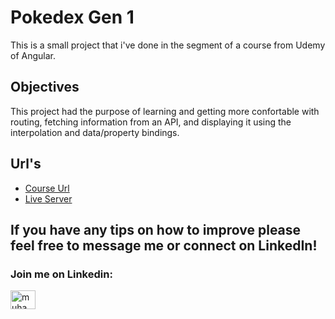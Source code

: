 # Pokedex Gen 1

This is a small project that i've done in the segment of a course from Udemy of Angular.


## Objectives

This project had the purpose of learning and getting more confortable with routing, fetching information from an API, and displaying it using the interpolation and data/property bindings.



## Url's

- [Course Url](https://www.udemy.com/course/curso-de-angular/)
- [Live Server](https://pokedex-gen1-angular.vercel.app)



## If you have any tips on how to improve please feel free to message me or connect on LinkedIn!


<h3 align="left">Join me on Linkedin: </h3>
<p align="left">
<a href="https://www.linkedin.com/in/joaomatosdevelopment/" target="_blank"><img align="center" src="https://raw.githubusercontent.com/rahuldkjain/github-profile-readme-generator/master/src/images/icons/Social/linked-in-alt.svg" alt="muhammad-nurcholis-112b73162" height="30" width="40" /></a>
</p>
